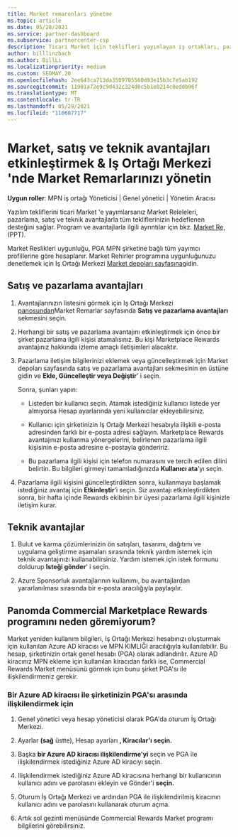 ```yaml
---
title: Market remaronları yönetme
ms.topic: article
ms.date: 05/28/2021
ms.service: partner-dashboard
ms.subservice: partnercenter-csp
description: Ticari Market için teklifleri yayımlayan iş ortakları, pazarlama desteği sunan avantajlar için uygundur.
author: billlinzbach
ms.author: BillLi
ms.localizationpriority: medium
ms.custom: SEOMAY.20
ms.openlocfilehash: 2ee643ca713da3509705560d93e15b3c7e5ab192
ms.sourcegitcommit: 11901a72e9c9d432c324d0c5b1e0214c0eddb96f
ms.translationtype: MT
ms.contentlocale: tr-TR
ms.lasthandoff: 05/29/2021
ms.locfileid: "110687717"
---
```

# <a name="manage-marketplace-rewards-in-partner-center--activate-marketing-sales-and-technical-benefits"></a>Market, satış ve teknik avantajları etkinleştirmek & Iş Ortağı Merkezi 'nde Market Remarlarınızı yönetin

**Uygun roller**: MPN iş ortağı Yöneticisi | Genel yönetici | Yönetim Aracısı

Yazılım tekliflerini ticari Market 'e yayımlarsanız Market Releleleri, pazarlama, satış ve teknik avantajlarla tüm tekliflerinizin hedeflenen desteğini sağlar. Program ve avantajlarla ilgili ayrıntılar için bkz. [Market Re,](https://aka.ms/marketplacerewards) (PPT).

Market Reslikleri uygunluğu, PGA MPN şirketine bağlı tüm yayımcı profillerine göre hesaplanır. Market Rehirler programına uygunluğunuzu denetlemek için Iş Ortağı Merkezi [Market depoları sayfasına](https://partner.microsoft.com/dashboard/mpn/program/commercialmarketplace)gidin.

## <a name="sales-and-marketing-benefits"></a>Satış ve pazarlama avantajları

1. Avantajlarınızın listesini görmek için Iş Ortağı Merkezi [panosundan](https://partner.microsoft.com/dashboard)Market Remarlar sayfasında **Satış ve pazarlama avantajları** sekmesini seçin.

2. Herhangi bir satış ve pazarlama avantajını etkinleştirmek için önce bir şirket pazarlama ilgili kişisi atamalısınız. Bu kişi Marketplace Rewards avantajınız hakkında izleme amaçlı iletişimleri alacaktır.

3. Pazarlama iletişim bilgilerinizi eklemek veya güncelleştirmek için Market depoları sayfasında satış ve pazarlama avantajları sekmesinin en üstüne gidin ve **Ekle, Güncelleştir veya Değiştir**' i seçin.

   Sonra, şunları yapın:

   - Listeden bir kullanıcı seçin. Atamak istediğiniz kullanıcı listede yer almıyorsa Hesap ayarlarında yeni kullanıcılar ekleyebilirsiniz.

   - Kullanıcı için şirketinizin Iş Ortağı Merkezi hesabıyla ilişkili e-posta adresinden farklı bir e-posta adresi sağlayın. Marketplace Rewards avantajınızı kullanma yönergelerini, belirlenen pazarlama ilgili kişisinin e-posta adresine e-postayla göndeririz.

   - Bu pazarlama ilgili kişisi için telefon numarasını ve tercih edilen dilini belirtin. Bu bilgileri girmeyi tamamladığınızda **Kullanıcı ata**’yı seçin.

4. Pazarlama ilgili kişisini güncelleştirdikten sonra, kullanmaya başlamak istediğiniz avantaj için **Etkinleştir**’i seçin. Siz avantajı etkinleştirdikten sonra, bir hafta içinde Rewards ekibinin bir üyesi pazarlama ilgili kişinizle iletişim kurar.

## <a name="technical-benefits"></a>Teknik avantajlar

1. Bulut ve karma çözümlerinizin ön satışları, tasarımı, dağıtımı ve uygulama geliştirme aşamaları sırasında teknik yardım istemek için teknik avantajınızı kullanabilirsiniz. Yardım istemek için istek formunu doldurup **Isteği gönder**' i seçin.

2. Azure Sponsorluk avantajlarının kullanımı, bu avantajlardan yararlanılması sırasında bir e-posta aracılığıyla paylaşılır.

## <a name="why-cant-i-see-the-commercial-marketplace-rewards-program-on-my-dashboard"></a>Panomda Commercial Marketplace Rewards programını neden göremiyorum?

Market yeniden kullanım bilgileri, Iş Ortağı Merkezi hesabınızı oluşturmak için kullanılan Azure AD kiracısı ve MPN KIMLIĞI aracılığıyla kullanılabilir. Bu hesap, şirketinizin ortak genel hesabı (PGA) olarak adlandırılır. Azure AD kiracınız MPN ekleme için kullanılan kiracıdan farklı ise, Commercial Rewards Market menüsünü görmek için bunu şirket PGA'sı ile ilişkilendirmeniz gerekir.

### <a name="to-associate-an-azure-ad-tenant-with-the-pga-of-your-company"></a>Bir Azure AD kiracısı ile şirketinizin PGA'sı arasında ilişkilendirmek için

1. Genel yönetici veya hesap yöneticisi olarak PGA'da oturum İş Ortağı Merkezi.

2. Ayarlar **(sağ** üstte), Hesap ayarları **, Kiracılar'ı** **seçin.**

3. Başka **bir Azure AD kiracısı ilişkilendirme'yi** seçin ve PGA ile ilişkilendirmek istediğiniz Azure AD kiracıyı seçin.

4. Ilişkilendirmek istediğiniz Azure AD kiracısına herhangi bir kullanıcının kullanıcı adını ve parolasını ekleyin ve Gönder'i **seçin.**

5. Oturum İş Ortağı Merkezi ve ardından PGA ile ilişkilendirilmiş kiracının kullanıcı adını ve parolasını kullanarak oturum açma.

6. Artık sol gezinti menüsünde Commercial Rewards Market programı bilgilerini görebilirsiniz.
